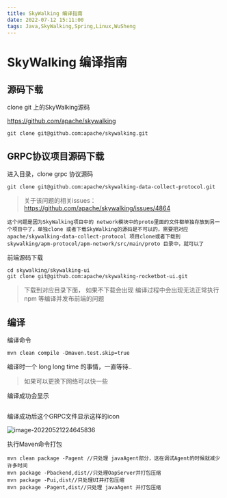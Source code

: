 ```yaml
---
title: SkyWalking 编译指南
date: 2022-07-12 15:11:00
tags: Java,SkyWalking,Spring,Linux,WuSheng
---
```


# SkyWalking 编译指南

## 源码下载

clone git 上的SkyWalking源码

https://github.com/apache/skywalking

```shell
git clone git@github.com:apache/skywalking.git
```



## GRPC协议项目源码下载

进入目录，clone grpc 协议源码

```shell
git clone git@github.com:apache/skywalking-data-collect-protocol.git
```



> 关于该问题的相关issues：https://github.com/apache/skywalking/issues/4864

```text
这个问题是因为SkyWalking项目中的 network模块中的proto里面的文件都单独存放到另一个项目中了，单独clone 或者下载SkyWalking的源码是不可以的，需要把对应 apache/skywalking-data-collect-protocol 项目clone或者下载到 skywalking/apm-protocol/apm-network/src/main/proto 目录中，就可以了
```

前端源码下载

```shell
cd skywalking/skywalking-ui
git clone git@github.com:apache/skywalking-rocketbot-ui.git
```

> 下载到对应目录下面， 如果不下载会出现 编译过程中会出现无法正常执行npm 等编译并发布前端的问题

## 编译

编译命令

```she
mvn clean compile -Dmaven.test.skip=true
```



编译时一个  long long time 的事情，一直等待..

>  如果可以更换下网络可以快一些

编译成功会显示

```she
```

编译成功后这个GRPC文件显示这样的icon

![image-20220521224645836](/Users/lucas/Documents/skywalking-docs/img/image-20220521224645836.png)

执行Maven命令打包

```shel
mvn clean package -Pagent //只处理 javaAgent部分，这在调试Agent的时候就减少许多时间
mvn package -Pbackend,dist//只处理OapServer并打包压缩
mvn package -Pui,dist//只处理UI并打包压缩
mvn package -Pagent,dist//只处理 javaAgent 并打包压缩
```





